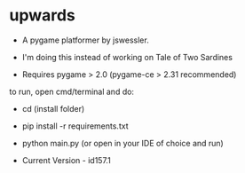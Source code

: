 # upwards

- A pygame platformer by jswessler.
- I'm doing this instead of working on Tale of Two Sardines

- Requires pygame > 2.0 (pygame-ce > 2.31 recommended)

to run, open cmd/terminal and do:

- cd (install folder)
- pip install -r requirements.txt
- python main.py (or open in your IDE of choice and run)


- Current Version - id157.1
